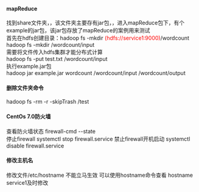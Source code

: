 #### mapReduce
找到share文件夹，，该文件夹主要存有jar包，，进入mapReduce包下，有个<br>
example的jar包，该jar包存放了mapReduce的案例用来测试<br>
首先在hdfs创建目录：hadoop fs -mkdir <font style="color:red">(hdfs://service1:9000)</font>/wordcount<br>
hadoop fs -mkdir /wordcount/input <br>
需要将文件传入hdfs集群才能分布式计算<br>
hadoop fs -put test.txt /wordcount/input<br>
执行example.jar包<br>
hadoop jar example.jar wordcount /wordcount/input /wordcount/output
#### 删除文件夹命令
hadoop fs -rm -r -skipTrash /test





#### CentOs 7.0防火墙
查看防火墙状态 firewall-cmd --state<br>
停止firewall  systemctl stop firewall.service
禁止firewall开机启动  systemctl disable firewall.service
#### 修改主机名
修改文件/etc/hostname 不能立马生效
可以使用hostname命令查看  hostname service1及时修改
